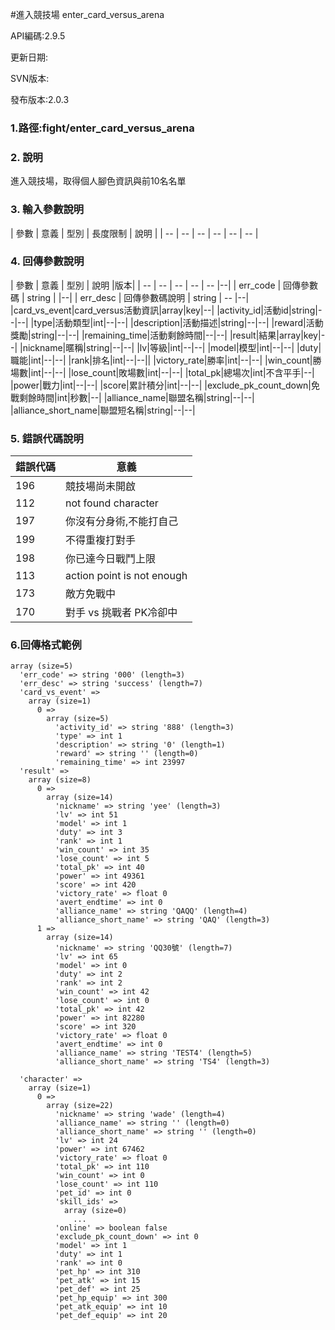 #進入競技場 enter_card_versus_arena





API編碼:2.9.5

> 


更新日期:

> 

SVN版本:

> 

發布版本:2.0.3
### 1.路徑:fight/enter_card_versus_arena

### 2. 說明
進入競技場，取得個人腳色資訊與前10名名單

### 3. 輸入參數說明


| 參數 | 意義 | 型別 | 長度限制 | 說明 |
| -- | -- | -- | -- | -- | -- |


### 4. 回傳參數說明
| 參數 | 意義 | 型別 | 說明 |版本|
| -- | -- | -- | -- | -- |--|
| err_code | 回傳參數碼 | string |  |--|
| err_desc | 回傳參數碼說明 | string | -- |--|
|card_vs_event|card_versus活動資訊|array|key|--|
|activity_id|活動id|string|--|--|
|type|活動類型|int|--|--|
|description|活動描述|string|--|--|
|reward|活動獎勵|string|--|--|
|remaining_time|活動剩餘時間|--|--|
|result|結果|array|key|--|
|nickname|暱稱|string|--|--|
|lv|等級|int|--|--|
|model|模型|int|--|--|
|duty|職能|int|--|--|
|rank|排名|int|--|--||
|victory_rate|勝率|int|--|--|
|win_count|勝場數|int|--|--|
|lose_count|敗場數|int|--|--|
|total_pk|總場次|int|不含平手|--|
|power|戰力|int|--|--|
|score|累計積分|int|--|--|
|exclude_pk_count_down|免戰剩餘時間|int|秒數|--|
|alliance_name|聯盟名稱|string|--|--|
|alliance_short_name|聯盟短名稱|string|--|--|


### 5. 錯誤代碼說明
|錯誤代碼|意義|
|--|--|
|196|競技場尚未開啟|
|112|not found character|
|197|你沒有分身術,不能打自己|
|199|不得重複打對手|
|198|你已達今日戰鬥上限|
|113|action point is not enough|
|173|敵方免戰中|
|170|對手 vs 挑戰者 PK冷卻中|


### 6.回傳格式範例

```
array (size=5)
  'err_code' => string '000' (length=3)
  'err_desc' => string 'success' (length=7)
  'card_vs_event' => 
    array (size=1)
      0 => 
        array (size=5)
          'activity_id' => string '888' (length=3)
          'type' => int 1
          'description' => string '0' (length=1)
          'reward' => string '' (length=0)
          'remaining_time' => int 23997
  'result' => 
    array (size=8)
      0 => 
        array (size=14)
          'nickname' => string 'yee' (length=3)
          'lv' => int 51
          'model' => int 1
          'duty' => int 3
          'rank' => int 1
          'win_count' => int 35
          'lose_count' => int 5
          'total_pk' => int 40
          'power' => int 49361
          'score' => int 420
          'victory_rate' => float 0
          'avert_endtime' => int 0
          'alliance_name' => string 'QAQQ' (length=4)
          'alliance_short_name' => string 'QAQ' (length=3)
      1 => 
        array (size=14)
          'nickname' => string 'QQ30號' (length=7)
          'lv' => int 65
          'model' => int 0
          'duty' => int 2
          'rank' => int 2
          'win_count' => int 42
          'lose_count' => int 0
          'total_pk' => int 42
          'power' => int 82280
          'score' => int 320
          'victory_rate' => float 0
          'avert_endtime' => int 0
          'alliance_name' => string 'TEST4' (length=5)
          'alliance_short_name' => string 'TS4' (length=3)

  'character' => 
    array (size=1)
      0 => 
        array (size=22)
          'nickname' => string 'wade' (length=4)
          'alliance_name' => string '' (length=0)
          'alliance_short_name' => string '' (length=0)
          'lv' => int 24
          'power' => int 67462
          'victory_rate' => float 0
          'total_pk' => int 110
          'win_count' => int 0
          'lose_count' => int 110
          'pet_id' => int 0
          'skill_ids' => 
            array (size=0)
              ...
          'online' => boolean false
          'exclude_pk_count_down' => int 0
          'model' => int 1
          'duty' => int 1
          'rank' => int 0
          'pet_hp' => int 310
          'pet_atk' => int 15
          'pet_def' => int 25
          'pet_hp_equip' => int 300
          'pet_atk_equip' => int 10
          'pet_def_equip' => int 20

```


